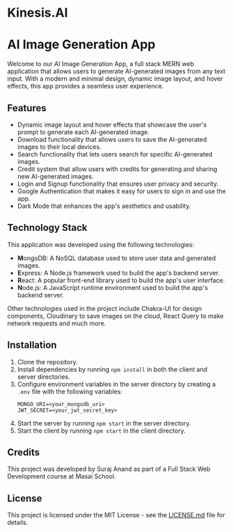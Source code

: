 <!DOCTYPE html>
<html>

<head>
  <meta charset="utf-8">
  <h1>Kinesis.AI</h1>
</head>

<body>
  <h1>AI Image Generation App</h1>

  <p>Welcome to our AI Image Generation App, a full stack MERN web application that allows users to generate AI-generated images from any text input. With a modern and minimal design, dynamic image layout, and hover effects, this app provides a seamless user experience.</p>

  <h2>Features</h2>

  <ul>
    <li>Dynamic image layout and hover effects that showcase the user's prompt to generate each AI-generated image.</li>
    <li>Download functionality that allows users to save the AI-generated images to their local devices.</li>
    <li>Search functionality that lets users search for specific AI-generated images.</li>
    <li>Credit system that allow users with credits for generating and sharing new AI-generated images.</li>
    <li>Login and Signup functionality that ensures user privacy and security.</li>
    <li>Google Authentication that makes it easy for users to sign in and use the app.</li>
    <li>Dark Mode that enhances the app's aesthetics and usability.</li>
  </ul>

  <h2>Technology Stack</h2>

  <p>This application was developed using the following technologies:</p>

  <ul>
    <li><strong>M</strong>ongoDB: A NoSQL database used to store user data and generated images.</li>
    <li><strong>E</strong>xpress: A Node.js framework used to build the app's backend server.</li>
    <li><strong>R</strong>eact: A popular front-end library used to build the app's user interface.</li>
    <li><strong>N</strong>ode.js: A JavaScript runtime environment used to build the app's backend server.</li>
  </ul>

  <p>Other technologies used in the project include Chakra-UI for design components, Cloudinary to save images on the cloud, React Query to make network requests and much more.</p>

  <h2>Installation</h2>

  <ol>
    <li>Clone the repository.</li>
    <li>Install dependencies by running <code>npm install</code> in both the client and server directories.</li>
    <li>Configure environment variables in the server directory by creating a <code>.env</code> file with the following variables:</li>
    <pre><code>MONGO_URI=&lt;your_mongodb_uri&gt;
JWT_SECRET=&lt;your_jwt_secret_key&gt;
</code></pre>
    <li>Start the server by running <code>npm start</code> in the server directory.</li>
    <li>Start the client by running <code>npm start</code> in the client directory.</li>
  </ol>

  <h2>Credits</h2>

  <p>This project was developed by Suraj Anand as part of a Full Stack Web Development course at Masai School. </p>

  <h2>License</h2>

  <p>This project is licensed under the MIT License - see the <a href="LICENSE">LICENSE.md</a> file for details.</p>
</body>

</html>
